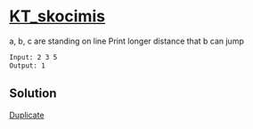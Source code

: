 # [KT_skocimis](https://open.kattis.com/problems/skocimis)

a, b, c are standing on line
Print longer distance that b can jump

```txt
Input: 2 3 5
Output: 1
```

## Solution

[Duplicate](./BJ_2965.md)
